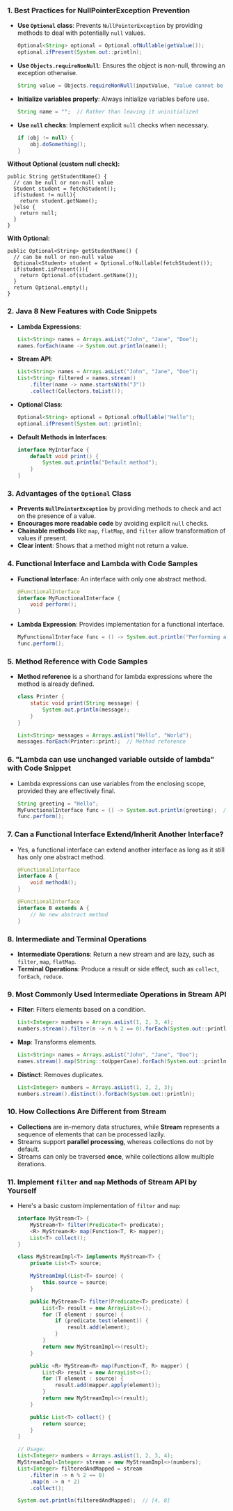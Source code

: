 ### 1. **Best Practices for NullPointerException Prevention**
   - **Use `Optional` class**: Prevents `NullPointerException` by providing methods to deal with potentially `null` values.
     ```java
     Optional<String> optional = Optional.ofNullable(getValue());
     optional.ifPresent(System.out::println);
     ```
   - **Use `Objects.requireNonNull`**: Ensures the object is non-null, throwing an exception otherwise.
     ```java
     String value = Objects.requireNonNull(inputValue, "Value cannot be null");
     ```
   - **Initialize variables properly**: Always initialize variables before use.
     ```java
     String name = "";  // Rather than leaving it uninitialized
     ```
   - **Use `null` checks**: Implement explicit `null` checks when necessary.
     
     ```java
     if (obj != null) {
         obj.doSomething();
     }
     ```

**Without Optional (custom null check):**

```
public String getStudentName() {
  // can be null or non-null value
  Student student = fetchStudent(); 
  if(student != null){
    return student.getName();
  }else {
    return null;
  }
}
```

**With Optional:**

```
public Optional<String> getStudentName() {
  // can be null or non-null value
  Optional<Student> student = Optional.ofNullable(fetchStudent()); 
  if(student.isPresent()){
    return Optional.of(student.getName());
  }
  return Optional.empty();
}
```

### 2. **Java 8 New Features with Code Snippets**

   - **Lambda Expressions**:
     ```java
     List<String> names = Arrays.asList("John", "Jane", "Doe");
     names.forEach(name -> System.out.println(name));
     ```
   - **Stream API**:
     ```java
     List<String> names = Arrays.asList("John", "Jane", "Doe");
     List<String> filtered = names.stream()
         .filter(name -> name.startsWith("J"))
         .collect(Collectors.toList());
     ```
   - **Optional Class**:
     ```java
     Optional<String> optional = Optional.ofNullable("Hello");
     optional.ifPresent(System.out::println);
     ```
   - **Default Methods in Interfaces**:
     ```java
     interface MyInterface {
         default void print() {
             System.out.println("Default method");
         }
     }
     ```

### 3. **Advantages of the `Optional` Class**
   - **Prevents `NullPointerException`** by providing methods to check and act on the presence of a value.
   - **Encourages more readable code** by avoiding explicit `null` checks.
   - **Chainable methods** like `map`, `flatMap`, and `filter` allow transformation of values if present.
   - **Clear intent**: Shows that a method might not return a value.

### 4. **Functional Interface and Lambda with Code Samples**
   - **Functional Interface**: An interface with only one abstract method.
     ```java
     @FunctionalInterface
     interface MyFunctionalInterface {
         void perform();
     }
     ```
   - **Lambda Expression**: Provides implementation for a functional interface.
     ```java
     MyFunctionalInterface func = () -> System.out.println("Performing action");
     func.perform();
     ```

### 5. **Method Reference with Code Samples**
   - **Method reference** is a shorthand for lambda expressions where the method is already defined.
     ```java
     class Printer {
         static void print(String message) {
             System.out.println(message);
         }
     }
     
     List<String> messages = Arrays.asList("Hello", "World");
     messages.forEach(Printer::print);  // Method reference
     ```

### 6. **"Lambda can use unchanged variable outside of lambda" with Code Snippet**
   - Lambda expressions can use variables from the enclosing scope, provided they are effectively final.
     ```java
     String greeting = "Hello";
     MyFunctionalInterface func = () -> System.out.println(greeting);  // `greeting` is effectively final
     func.perform();
     ```

### 7. **Can a Functional Interface Extend/Inherit Another Interface?**
   - Yes, a functional interface can extend another interface as long as it still has only one abstract method.
     ```java
     @FunctionalInterface
     interface A {
         void methodA();
     }
     
     @FunctionalInterface
     interface B extends A {
         // No new abstract method
     }
     ```

### 8. **Intermediate and Terminal Operations**
   - **Intermediate Operations**: Return a new stream and are lazy, such as `filter`, `map`, `flatMap`.
   - **Terminal Operations**: Produce a result or side effect, such as `collect`, `forEach`, `reduce`.

### 9. **Most Commonly Used Intermediate Operations in Stream API**
   - **Filter**: Filters elements based on a condition.
     ```java
     List<Integer> numbers = Arrays.asList(1, 2, 3, 4);
     numbers.stream().filter(n -> n % 2 == 0).forEach(System.out::println);
     ```
   - **Map**: Transforms elements.
     ```java
     List<String> names = Arrays.asList("John", "Jane", "Doe");
     names.stream().map(String::toUpperCase).forEach(System.out::println);
     ```
   - **Distinct**: Removes duplicates.
     ```java
     List<Integer> numbers = Arrays.asList(1, 2, 2, 3);
     numbers.stream().distinct().forEach(System.out::println);
     ```

### 10. **How Collections Are Different from Stream**
   - **Collections** are in-memory data structures, while **Stream** represents a sequence of elements that can be processed lazily.
   - Streams support **parallel processing**, whereas collections do not by default.
   - Streams can only be traversed **once**, while collections allow multiple iterations.

### 11. **Implement `filter` and `map` Methods of Stream API by Yourself**
   - Here's a basic custom implementation of `filter` and `map`:
     ```java
     interface MyStream<T> {
         MyStream<T> filter(Predicate<T> predicate);
         <R> MyStream<R> map(Function<T, R> mapper);
         List<T> collect();
     }
     
     class MyStreamImpl<T> implements MyStream<T> {
         private List<T> source;
     
         MyStreamImpl(List<T> source) {
             this.source = source;
         }
     
         public MyStream<T> filter(Predicate<T> predicate) {
             List<T> result = new ArrayList<>();
             for (T element : source) {
                 if (predicate.test(element)) {
                     result.add(element);
                 }
             }
             return new MyStreamImpl<>(result);
         }
     
         public <R> MyStream<R> map(Function<T, R> mapper) {
             List<R> result = new ArrayList<>();
             for (T element : source) {
                 result.add(mapper.apply(element));
             }
             return new MyStreamImpl<>(result);
         }
     
         public List<T> collect() {
             return source;
         }
     }
     
     // Usage:
     List<Integer> numbers = Arrays.asList(1, 2, 3, 4);
     MyStreamImpl<Integer> stream = new MyStreamImpl<>(numbers);
     List<Integer> filteredAndMapped = stream
         .filter(n -> n % 2 == 0)
         .map(n -> n * 2)
         .collect();
     
     System.out.println(filteredAndMapped);  // [4, 8]
     ```
